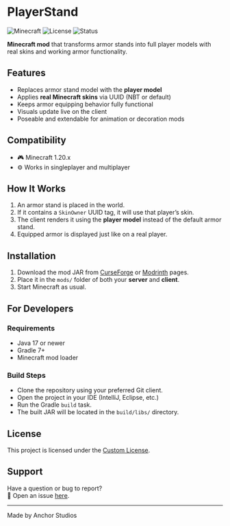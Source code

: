 # PlayerStand

<img src="https://img.shields.io/badge/Platform-Minecraft-blue" alt="Minecraft"> <img src="https://img.shields.io/badge/License-Custom-blue" alt="License"> <img src="https://img.shields.io/badge/Status-Alpha-orange" alt="Status">

**Minecraft mod** that transforms armor stands into full player models with real skins and working armor functionality.

## Features

- Replaces armor stand model with the **player model**
- Applies **real Minecraft skins** via UUID (NBT or default)
- Keeps armor equipping behavior fully functional
- Visuals update live on the client
- Poseable and extendable for animation or decoration mods

## Compatibility

- 🎮 Minecraft 1.20.x  
- ⚙️ Works in singleplayer and multiplayer  

## How It Works

1. An armor stand is placed in the world.
2. If it contains a `SkinOwner` UUID tag, it will use that player’s skin.
3. The client renders it using the **player model** instead of the default armor stand.
4. Equipped armor is displayed just like on a real player.

## Installation

1. Download the mod JAR from [CurseForge](https://www.curseforge.com/minecraft/mc-mods/player-stand) or [Modrinth](https://modrinth.com/mod/player-stand) pages.
2. Place it in the `mods/` folder of both your **server** and **client**.
3. Start Minecraft as usual.

## For Developers

### Requirements

- Java 17 or newer
- Gradle 7+
- Minecraft mod loader

### Build Steps

- Clone the repository using your preferred Git client.
- Open the project in your IDE (IntelliJ, Eclipse, etc.)
- Run the Gradle `build` task.
- The built JAR will be located in the `build/libs/` directory.

## License

This project is licensed under the [Custom License](LICENSE).

## Support

Have a question or bug to report?  
🐛 Open an issue [here](https://www.anchorstudios.site/issues).

---

Made by Anchor Studios
